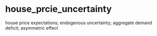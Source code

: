# house_prcie_uncertainty
house price expectations; endogenous uncertainty; aggregate demand deficit; asymmetric effect

